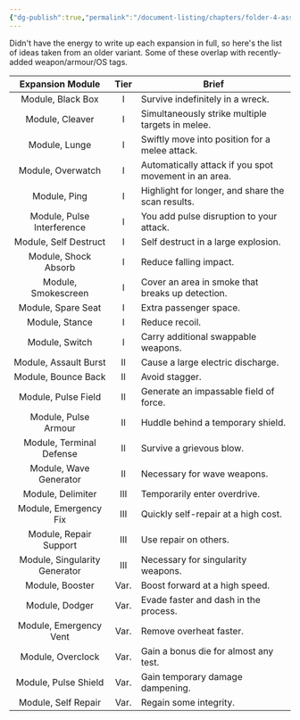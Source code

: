 ```yaml
---
{"dg-publish":true,"permalink":"/document-listing/chapters/folder-4-assembly/expansions/"}
---
```


Didn't have the energy to write up each expansion in full, so here's the list of ideas taken from an older variant. Some of these overlap with recently-added weapon/armour/OS tags.

|       Expansion Module        | Tier | Brief                                                 |
| :---------------------------: | :--: | ----------------------------------------------------- |
|       Module, Black Box       |  I   | Survive indefinitely in a wreck.                      |
|        Module, Cleaver        |  I   | Simultaneously strike multiple targets in melee.      |
|         Module, Lunge         |  I   | Swiftly move into position for a melee attack.        |
|       Module, Overwatch       |  I   | Automatically attack if you spot movement in an area. |
|         Module, Ping          |  I   | Highlight for longer, and share the scan results.     |
|  Module, Pulse Interference   |  I   | You add pulse disruption to your attack.              |
|     Module, Self Destruct     |  I   | Self destruct in a large explosion.                   |
|     Module, Shock Absorb      |  I   | Reduce falling impact.                                |
|      Module, Smokescreen      |  I   | Cover an area in smoke that breaks up detection.      |
|      Module, Spare Seat       |  I   | Extra passenger space.                                |
|        Module, Stance         |  I   | Reduce recoil.                                        |
|        Module, Switch         |  I   | Carry additional swappable weapons.                   |
|     Module, Assault Burst     |  II  | Cause a large electric discharge.                     |
|      Module, Bounce Back      |  II  | Avoid stagger.                                        |
|      Module, Pulse Field      |  II  | Generate an impassable field of force.                |
|     Module, Pulse Armour      |  II  | Huddle behind a temporary shield.                     |
|   Module, Terminal Defense    |  II  | Survive a grievous blow.                              |
|    Module, Wave Generator     |  II  | Necessary for wave weapons.                           |
|       Module, Delimiter       | III  | Temporarily enter overdrive.                          |
|     Module, Emergency Fix     | III  | Quickly self-repair at a high cost.                   |
|    Module, Repair Support     | III  | Use repair on others.                                 |
| Module, Singularity Generator | III  | Necessary for singularity weapons.                    |
|        Module, Booster        | Var. | Boost forward at a high speed.                        |
|        Module, Dodger         | Var. | Evade faster and dash in the process.                 |
|    Module, Emergency Vent     | Var. | Remove overheat faster.                               |
|       Module, Overclock       | Var. | Gain a bonus die for almost any test.                 |
|     Module, Pulse Shield      | Var. | Gain temporary damage dampening.                      |
|      Module, Self Repair      | Var. | Regain some integrity.                                |

